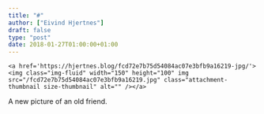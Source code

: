 ```yaml
---
title: "#"
author: ["Eivind Hjertnes"]
draft: false
type: "post"
date: 2018-01-27T01:00:00+01:00
---
```


<a id="orgfb7de67"></a>

<div class="HTML">
  <div></div>

<figure class="gallery-item">

</div>

```text
<a href='https://hjertnes.blog/fcd72e7b75d54084ac07e3bfb9a16219-jpg/'><img class="img-fluid" width="150" height="100" img src="/fcd72e7b75d54084ac07e3bfb9a16219.jpg" class="attachment-thumbnail size-thumbnail" alt="" /></a>
```

<div class="HTML">
  <div></div>

</figure>

</div>

A new picture of an old friend.

